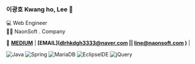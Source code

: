 ### 이광호 Kwang ho, Lee 👋


💻 Web Engineer   
👩‍🎓  NaonSoft . Company

📌 **[MEDIUM](https://blog.naver.com/dlrhkdgh3333)** |
**[EMAIL](dlrhkdgh3333@naver.com || line@naonsoft.com )** |



![Java](https://img.shields.io/badge/-Java-007396?style=flat-square&logo=Java&logoColor=white)
![Spring](https://img.shields.io/badge/-Spring-6DB33F?style=flat-square&logo=Spring&logoColor=white)
![MariaDB](https://img.shields.io/badge/-MariaDB-1F305F?style=flat-square&logo=mariadb&logoColor=white)
![EclipseIDE](https://img.shields.io/badge/-EclipseIDE-1F305F?style=flat-square&logo=EclipseIDE&logoColor=white)
![jQuery](https://img.shields.io/badge/-jQuery-#0769ADF?style=flat-square&logo=jQuery&logoColor=white)


<!--
**line931114/line931114** is a ✨ _special_ ✨ repository because its `README.md` (this file) appears on your GitHub profile.

Here are some ideas to get you started:

- 🔭 I’m currently working on ...
- 🌱 I’m currently learning ...
- 👯 I’m looking to collaborate on ...
- 🤔 I’m looking for help with ...
- 💬 Ask me about ...
- 📫 How to reach me: ...
- 😄 Pronouns: ...
- ⚡ Fun fact: ...

![header](https://capsule-render.vercel.app/api?type=waving&color=E3826C&height=250&section=header&text=Kwangho%20Lee&fontSize=90&animation=fadeIn&fontAlignY=38&desc=%20&descAlignY=62&descAlign=62)

[![Top Langs](https://github-readme-stats.vercel.app/api/top-langs/?username=line931114)](https://github.com/****/github-readme-stats)

-->
